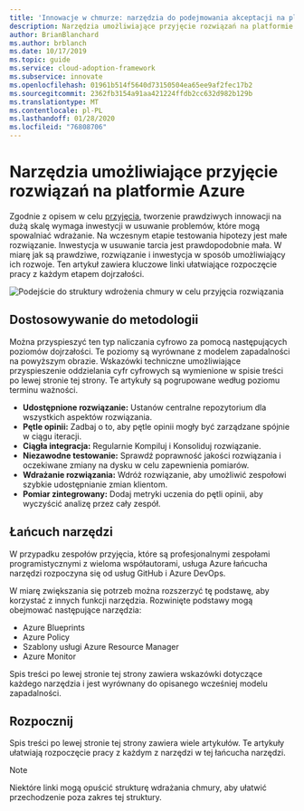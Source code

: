 ```yaml
---
title: 'Innowacje w chmurze: narzędzia do podejmowania akceptacji na platformie Azure'
description: Narzędzia umożliwiające przyjęcie rozwiązań na platformie Azure
author: BrianBlanchard
ms.author: brblanch
ms.date: 10/17/2019
ms.topic: guide
ms.service: cloud-adoption-framework
ms.subservice: innovate
ms.openlocfilehash: 01961b514f5640d73150504ea65ee9af2fec17b2
ms.sourcegitcommit: 2362fb3154a91aa421224ffdb2cc632d982b129b
ms.translationtype: MT
ms.contentlocale: pl-PL
ms.lasthandoff: 01/28/2020
ms.locfileid: "76808706"
---
```

# <a name="tools-to-empower-adoption-in-azure"></a>Narzędzia umożliwiające przyjęcie rozwiązań na platformie Azure

Zgodnie z opisem w celu [przyjęcia](../considerations/ci-cd.md), tworzenie prawdziwych innowacji na dużą skalę wymaga inwestycji w usuwanie problemów, które mogą spowalniać wdrażanie. Na wczesnym etapie testowania hipotezy jest małe rozwiązanie. Inwestycja w usuwanie tarcia jest prawdopodobnie mała. W miarę jak są prawdziwe, rozwiązanie i inwestycja w sposób umożliwiający ich rozwoje. Ten artykuł zawiera kluczowe linki ułatwiające rozpoczęcie pracy z każdym etapem dojrzałości.

![Podejście do struktury wdrożenia chmury w celu przyjęcia rozwiązania](../../_images/innovate/empower-adoption-maturity.png)

## <a name="alignment-to-the-methodology"></a>Dostosowywanie do metodologii

Można przyspieszyć ten typ naliczania cyfrowo za pomocą następujących poziomów dojrzałości. Te poziomy są wyrównane z modelem zapadalności na powyższym obrazie. Wskazówki techniczne umożliwiające przyspieszenie oddzielania cyfr cyfrowych są wymienione w spisie treści po lewej stronie tej strony. Te artykuły są pogrupowane według poziomu terminu ważności.

- **Udostępnione rozwiązanie:** Ustanów centralne repozytorium dla wszystkich aspektów rozwiązania.
- **Pętle opinii:** Zadbaj o to, aby pętle opinii mogły być zarządzane spójnie w ciągu iteracji.
- **Ciągła integracja:** Regularnie Kompiluj i Konsoliduj rozwiązanie.
- **Niezawodne testowanie:** Sprawdź poprawność jakości rozwiązania i oczekiwane zmiany na dysku w celu zapewnienia pomiarów.
- **Wdrażanie rozwiązania:** Wdróż rozwiązanie, aby umożliwić zespołowi szybkie udostępnianie zmian klientom.
- **Pomiar zintegrowany:** Dodaj metryki uczenia do pętli opinii, aby wyczyścić analizę przez cały zespół.

## <a name="toolchain"></a>Łańcuch narzędzi

W przypadku zespołów przyjęcia, które są profesjonalnymi zespołami programistycznymi z wieloma współautorami, usługa Azure łańcucha narzędzi rozpoczyna się od usług GitHub i Azure DevOps.

W miarę zwiększania się potrzeb można rozszerzyć tę podstawę, aby korzystać z innych funkcji narzędzia. Rozwinięte podstawy mogą obejmować następujące narzędzia:

- Azure Blueprints
- Azure Policy
- Szablony usługi Azure Resource Manager
- Azure Monitor

Spis treści po lewej stronie tej strony zawiera wskazówki dotyczące każdego narzędzia i jest wyrównany do opisanego wcześniej modelu zapadalności.

## <a name="get-started"></a>Rozpocznij

Spis treści po lewej stronie tej strony zawiera wiele artykułów. Te artykuły ułatwiają rozpoczęcie pracy z każdym z narzędzi w tej łańcucha narzędzi.

> [!NOTE]
> Niektóre linki mogą opuścić strukturę wdrażania chmury, aby ułatwić przechodzenie poza zakres tej struktury.
